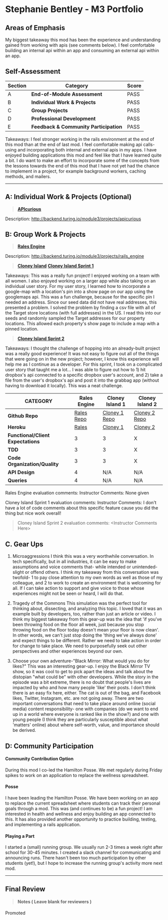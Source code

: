 # Stephanie Bentley - M3 Portfolio

## Areas of Emphasis
My biggest takeaway this mod has been the experience and understanding gained from working with apis (see comments below).  I feel comfortable building an internal api within an app and consuming an external api within an app.

## Self-Assessment

| Section | Category | Score |
| --- | ----- | --- |
| A | **End-of-Module Assessment** | PASS |
| B | **Individual Work & Projects** | PASS |
| C | **Group Projects** | PASS |
| D | **Professional Development** | PASS |
| E | **Feedback & Community Participation** | PASS |

Takeaways:
I feel stronger working in the rails environment at the end of this mod than at the end of last mod.  I feel comfortable making api calls- using and incorporating both internal and external apis in my apps.  I have enjoyed building applications this mod and feel like that I have learned quite a bit.  I do want to make an effort to incorporate some of the concepts from the lessons towards the end of this mod that I have not yet had the chance to implement in a project, for example background workers, caching methods, and mailers.

-----------------------

## A: Individual Work & Projects (Optional)

> **[APIcurious](https://github.com/slague/apicurious)**

Description: http://backend.turing.io/module3/projects/apicurious

## B: Group Work & Projects

> **[Rales Engine](https://github.com/slague/rails_engine)**

Description: http://backend.turing.io/module3/projects/rails_engine

> **[Cloney Island](http://backend.turing.io/module3/projects/cloney_island/cloney_island)**
> **[Cloney Island Sprint 1](https://github.com/slague/fair_bnb)**

Takeaways:
This was a really fun project! I enjoyed working on a team with all women. I also enjoyed working on a larger app while also taking on an individual user story. For my user story, I learned how to incorporate a google-map with a location's pin into a show page on our app using the googlemaps api.  This was a fun challenge, because for the specific pin I needed an address.  Since our seed data did not have real addresses, this presented a problem.  I solved the problem by finding a csv file with all of the Target store locations (with full addresses) in the US. I read this into our seeds and randomly sampled the Target addresses for our property locations.  This allowed each property's show page to include a map with a pinned location.  

> **[Cloney Island Sprint 2](https://https://github.com/stovermc/grab_bag)**

Takeaways:
I thought the challenge of hopping into an already-built project was a really good experience! It was not easy to figure out all of the things that were going on in the new project; however, I know this experience will help me as I continue as a developer.  For this sprint, I took on a complicated user story that taught me a lot... I was able to figure out how to 1) hit dropbox's api connected to a specific dropbox user's account, and 2) take a file from the user's dropbox's api and post it into the grabbag app (without having to download it locally). This was a neat challenge.

| CATEGORY | Rales Engine | Cloney Island 1 | Cloney Island 2 |
| --- | --- | --- | --- |
| **Github Repo** | [Rales Repo](https://https://github.com/slague/rails_engine) | [Cloney 1 Repo](https://https://github.com/slague/fair_bnb) | [Cloney 2 Repo](https://) |
| **Heroku** | [Rales]() | [Cloney 1](https://fair-bnb.herokuapp.com/) | [Cloney 2](https://https://grabbag.herokuapp.com/) |
| **Functional/Client Expectations** | 3 | 3 | X |
| **TDD** | 3 | 3 | X |
| **Code Organization/Quality** | 3 | 3 | X |
| **API Design** | 4 | N/A | N/A |
| **Queries** | 4 | N/A | N/A |

Rales Engine evaluation comments:
Instructor Comments: None given

Cloney Island Sprint 1 evaluation comments:
Instructor Comments:  I don't have a lot of code comments about this specific feature cause you did the thing but nice work overall!

> Cloney Island Sprint 2 evaluation comments:
\<Instructor Comments Here>

## C. **Gear Ups**

1. Microaggressions
I think this was a very worthwhile conversation. In tech specifically, but in all industries, it can be easy to make assumptions and voice comments that- while intended or unintended- slight or offend others.  I think my takeaway from this conversation was twofold- 1 to pay close attention to my own words as well as those of my colleague, and  2 to work to create an environment that is welcoming for all.  If I can take action to support and give voice to those whose experiences might not be seen or heard, I will do that.  

2. Tragedy of the Commons
This simulation was the perfect tool for thinking about, dissecting, and analyzing this topic.  I loved that it was an example built by developers, too, rather than just an article or video.  I think my biggest takeaway from this gear-up was the idea that 'if you've been throwing food on the floor all week, just because you stop throwing food on the floor today doesn't mean your floor is now clean'.  In other words, we can't just stop doing the 'thing we've always done' and expect things to be different. Rather we need to take action in order for change to take place. We need to purposefully seek out other perspectives and other experiences beyond our own.

3. Choose your own adventure-"Black Mirror: What would you do for likes?"
This was an interesting gear-up.  I enjoy the Black Mirror TV show, so it was cool to get to pick apart the ideas and talk about the distopian "what could be" with other developers. While the story in the episode was a bit extreme, there is no doubt that people's lives are impacted by who and how many people 'like' their posts.  I don't think there is an easy fix here, either.  The cat is out of the bag, and Facebook likes, Twitter, Instagram, etc. are not going away.  There are two important conversations that need to take place around online (social media) content responsibility- one with companies (do we want to end up in a world where everyone is ranked like in the show?) and one with young people (I think they are particularly susceptible about what 'matters' online) about where self-worth, value, and importance should be derived.


## D: Community Participation

#### **Community Contribution Option**

During this mod I co-led the Hamilton Posse.  We met regularly during Friday spikes to work on an application to replace the wellness spreadsheet.

#### **Posse**
  I have been leading the Hamilton Posse. We have been working on an app to replace the current spreadsheet where students can track their personal goals through a mod.  This was (and continues to be) a fun project! I am interested in health and wellness and enjoy building an app connected to this.  It has also provided another opportunity to practice building, testing, and implementing a rails application.

#### **Playing a Part**

I started a (small) running group. We usually run 2-3 times a week right after school for 30-45 minutes.  I created a slack channel for communicating and announcing runs.  There hasn't been too much participation by other students (yet!), but I hope to increase the running group's activity more next mod.

------------------

## Final Review

> #### Notes ( Leave blank for reviewers )

Promoted
